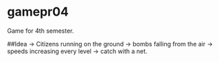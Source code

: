 # gamepr04
Game for 4th semester.

##Idea 
-> Citizens running on the ground 
-> bombs falling from the air 
-> speeds increasing every level 
-> catch with a net.
